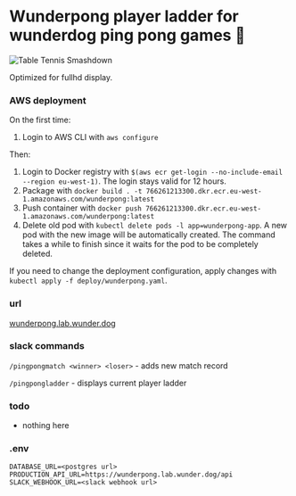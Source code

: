 # Wunderpong player ladder for wunderdog ping pong games 🏓

![Table Tennis Smashdown](https://i.imgur.com/fEtlmrI.png)

Optimized for fullhd display.

### AWS deployment

On the first time:
1. Login to AWS CLI with `aws configure`

Then:
1. Login to Docker registry with `$(aws ecr get-login --no-include-email --region eu-west-1)`. The login stays valid for 12 hours.
2. Package with `docker build . -t 766261213300.dkr.ecr.eu-west-1.amazonaws.com/wunderpong:latest`
3. Push container with `docker push 766261213300.dkr.ecr.eu-west-1.amazonaws.com/wunderpong:latest`
4. Delete old pod with `kubectl delete pods -l app=wunderpong-app`. A new pod with the new image will be automatically created. The command takes a while to finish since it waits for the pod to be completely deleted.

If you need to change the deployment configuration, apply changes with `kubectl apply -f deploy/wunderpong.yaml`.

### url
[wunderpong.lab.wunder.dog](https://wunderpong.lab.wunder.dog/)

### slack commands

`/pingpongmatch <winner> <loser>` -  adds new match record

`/pingpongladder` - displays current player ladder


### todo

* nothing here

### .env
```
DATABASE_URL=<postgres url>
PRODUCTION_API_URL=https://wunderpong.lab.wunder.dog/api
SLACK_WEBHOOK_URL=<slack webhook url>
```
